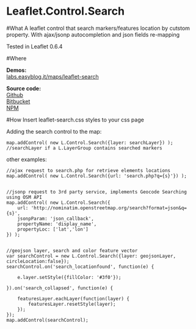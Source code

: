 Leaflet.Control.Search
============

#What
A leaflet control that search markers/features location by cutstom property.
With ajax/jsonp autocompletion and json fields re-mapping

Tested in Leaflet 0.6.4


#Where

**Demos:**  
[labs.easyblog.it/maps/leaflet-search](http://labs.easyblog.it/maps/leaflet-search/)

**Source code:**  
[Github](https://github.com/stefanocudini/leaflet-search)  
[Bitbucket](https://bitbucket.org/zakis_/leaflet-search)  
[NPM](https://npmjs.org/package/leaflet-search)  

#How
Insert leaflet-search.css styles to your css page

Adding the search control to the map:

```
map.addControl( new L.Control.Search({layer: searchLayer}) );
//searchLayer if a L.LayerGroup contains searched markers
```

other examples:
```
//ajax request to search.php for retrieve elements locations
map.addControl( new L.Control.Search({url: 'search.php?q={s}'}) );


//jsonp request to 3rd party service, implements Geocode Searching using OSM API
map.addControl( new L.Control.Search({
	url: 'http://nominatim.openstreetmap.org/search?format=json&q={s}',
	jsonpParam: 'json_callback',
	propertyName: 'display_name',
	propertyLoc: ['lat','lon']
}) );


//geojson layer, search and color feature vector
var searchControl = new L.Control.Search({layer: geojsonLayer, circleLocation:false});
searchControl.on('search_locationfound', function(e) {
	
	e.layer.setStyle({fillColor: '#3f0'});

}).on('search_collapsed', function(e) {

	featuresLayer.eachLayer(function(layer) {
		featuresLayer.resetStyle(layer);
	});	
});
map.addControl(searchControl);
```

